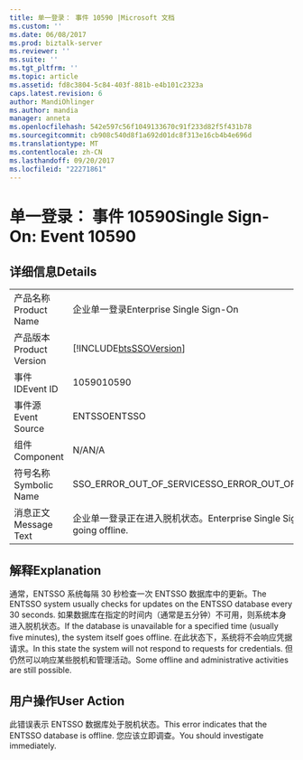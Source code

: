 ```yaml
---
title: 单一登录： 事件 10590 |Microsoft 文档
ms.custom: ''
ms.date: 06/08/2017
ms.prod: biztalk-server
ms.reviewer: ''
ms.suite: ''
ms.tgt_pltfrm: ''
ms.topic: article
ms.assetid: fd8c3804-5c84-403f-881b-e4b101c2323a
caps.latest.revision: 6
author: MandiOhlinger
ms.author: mandia
manager: anneta
ms.openlocfilehash: 542e597c56f1049133670c91f233d82f5f431b78
ms.sourcegitcommit: cb908c540d8f1a692d01dc8f313e16cb4b4e696d
ms.translationtype: MT
ms.contentlocale: zh-CN
ms.lasthandoff: 09/20/2017
ms.locfileid: "22271861"
---
```

# <a name="single-sign-on-event-10590"></a><span data-ttu-id="0989d-102">单一登录： 事件 10590</span><span class="sxs-lookup"><span data-stu-id="0989d-102">Single Sign-On: Event 10590</span></span>
## <a name="details"></a><span data-ttu-id="0989d-103">详细信息</span><span class="sxs-lookup"><span data-stu-id="0989d-103">Details</span></span>  
  
|||  
|-|-|  
|<span data-ttu-id="0989d-104">产品名称</span><span class="sxs-lookup"><span data-stu-id="0989d-104">Product Name</span></span>|<span data-ttu-id="0989d-105">企业单一登录</span><span class="sxs-lookup"><span data-stu-id="0989d-105">Enterprise Single Sign-On</span></span>|  
|<span data-ttu-id="0989d-106">产品版本</span><span class="sxs-lookup"><span data-stu-id="0989d-106">Product Version</span></span>|[!INCLUDE[btsSSOVersion](../includes/btsssoversion-md.md)]|  
|<span data-ttu-id="0989d-107">事件 ID</span><span class="sxs-lookup"><span data-stu-id="0989d-107">Event ID</span></span>|<span data-ttu-id="0989d-108">10590</span><span class="sxs-lookup"><span data-stu-id="0989d-108">10590</span></span>|  
|<span data-ttu-id="0989d-109">事件源</span><span class="sxs-lookup"><span data-stu-id="0989d-109">Event Source</span></span>|<span data-ttu-id="0989d-110">ENTSSO</span><span class="sxs-lookup"><span data-stu-id="0989d-110">ENTSSO</span></span>|  
|<span data-ttu-id="0989d-111">组件</span><span class="sxs-lookup"><span data-stu-id="0989d-111">Component</span></span>|<span data-ttu-id="0989d-112">N/A</span><span class="sxs-lookup"><span data-stu-id="0989d-112">N/A</span></span>|  
|<span data-ttu-id="0989d-113">符号名称</span><span class="sxs-lookup"><span data-stu-id="0989d-113">Symbolic Name</span></span>|<span data-ttu-id="0989d-114">SSO_ERROR_OUT_OF_SERVICE</span><span class="sxs-lookup"><span data-stu-id="0989d-114">SSO_ERROR_OUT_OF_SERVICE</span></span>|  
|<span data-ttu-id="0989d-115">消息正文</span><span class="sxs-lookup"><span data-stu-id="0989d-115">Message Text</span></span>|<span data-ttu-id="0989d-116">企业单一登录正在进入脱机状态。</span><span class="sxs-lookup"><span data-stu-id="0989d-116">Enterprise Single Sign-On is going offline.</span></span>|  
  
## <a name="explanation"></a><span data-ttu-id="0989d-117">解释</span><span class="sxs-lookup"><span data-stu-id="0989d-117">Explanation</span></span>  
 <span data-ttu-id="0989d-118">通常，ENTSSO 系统每隔 30 秒检查一次 ENTSSO 数据库中的更新。</span><span class="sxs-lookup"><span data-stu-id="0989d-118">The ENTSSO system usually checks for updates on the ENTSSO database every 30 seconds.</span></span> <span data-ttu-id="0989d-119">如果数据库在指定的时间内（通常是五分钟）不可用，则系统本身进入脱机状态。</span><span class="sxs-lookup"><span data-stu-id="0989d-119">If the database is unavailable for a specified time (usually five minutes), the system itself goes offline.</span></span> <span data-ttu-id="0989d-120">在此状态下，系统将不会响应凭据请求。</span><span class="sxs-lookup"><span data-stu-id="0989d-120">In this state the system will not respond to requests for credentials.</span></span> <span data-ttu-id="0989d-121">但仍然可以响应某些脱机和管理活动。</span><span class="sxs-lookup"><span data-stu-id="0989d-121">Some offline and administrative activities are still possible.</span></span>  
  
## <a name="user-action"></a><span data-ttu-id="0989d-122">用户操作</span><span class="sxs-lookup"><span data-stu-id="0989d-122">User Action</span></span>  
 <span data-ttu-id="0989d-123">此错误表示 ENTSSO 数据库处于脱机状态。</span><span class="sxs-lookup"><span data-stu-id="0989d-123">This error indicates that the ENTSSO database is offline.</span></span> <span data-ttu-id="0989d-124">您应该立即调查。</span><span class="sxs-lookup"><span data-stu-id="0989d-124">You should investigate immediately.</span></span>